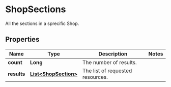 

# ShopSections

All the sections in a sprecific Shop.

## Properties

Name | Type | Description | Notes
------------ | ------------- | ------------- | -------------
**count** | **Long** | The number of results. | 
**results** | [**List&lt;ShopSection&gt;**](ShopSection.md) | The list of requested resources. | 



